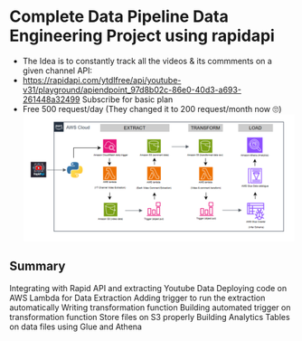 # Complete Data Pipeline Data Engineering Project using rapidapi
- The Idea is to constantly track all the videos & its commments on a given channel
API:
- https://rapidapi.com/ytdlfree/api/youtube-v31/playground/apiendpoint_97d8b02c-86e0-40d3-a693-261448a32499
Subscribe for basic plan
- Free 500 request/day (They changed it to 200 request/month now 🙄)
![Architecture](Youtube_AWS_ETL.png)
## Summary
Integrating with Rapid API and extracting Youtube Data
Deploying code on AWS Lambda for Data Extraction
Adding trigger to run the extraction automatically
Writing transformation function
Building automated trigger on transformation function
Store files on S3 properly
Building Analytics Tables on data files using Glue and Athena
